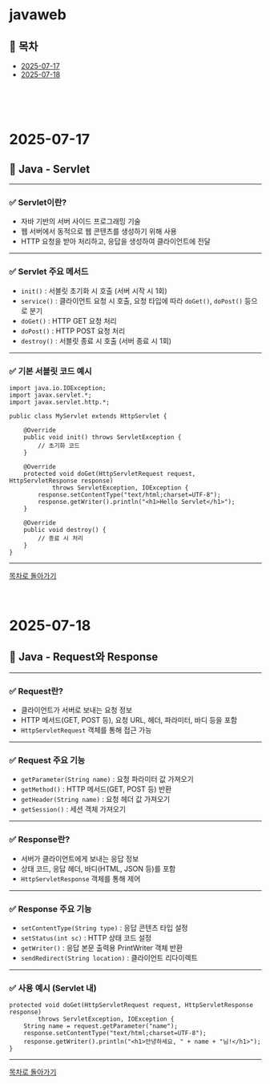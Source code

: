 # javaweb

## 📅 목차

- [2025-07-17](#2025-07-17)
- [2025-07-18](#2025-07-18)

<br><br><br>
# 2025-07-17

## 📘 Java - Servlet

---

### ✅ Servlet이란?

- 자바 기반의 서버 사이드 프로그래밍 기술  
- 웹 서버에서 동적으로 웹 콘텐츠를 생성하기 위해 사용  
- HTTP 요청을 받아 처리하고, 응답을 생성하여 클라이언트에 전달

---

### ✅ Servlet 주요 메서드

- `init()` : 서블릿 초기화 시 호출 (서버 시작 시 1회)  
- `service()` : 클라이언트 요청 시 호출, 요청 타입에 따라 `doGet()`, `doPost()` 등으로 분기  
- `doGet()` : HTTP GET 요청 처리  
- `doPost()` : HTTP POST 요청 처리  
- `destroy()` : 서블릿 종료 시 호출 (서버 종료 시 1회)

---

### ✅ 기본 서블릿 코드 예시

    import java.io.IOException;
    import javax.servlet.*;
    import javax.servlet.http.*;

    public class MyServlet extends HttpServlet {

        @Override
        public void init() throws ServletException {
            // 초기화 코드
        }

        @Override
        protected void doGet(HttpServletRequest request, HttpServletResponse response)
                throws ServletException, IOException {
            response.setContentType("text/html;charset=UTF-8");
            response.getWriter().println("<h1>Hello Servlet</h1>");
        }

        @Override
        public void destroy() {
            // 종료 시 처리
        }
    }

---
[목차로 돌아가기](#-목차)
<br><br><br>
# 2025-07-18

## 📘 Java - Request와 Response

---

### ✅ Request란?

- 클라이언트가 서버로 보내는 요청 정보  
- HTTP 메서드(GET, POST 등), 요청 URL, 헤더, 파라미터, 바디 등을 포함  
- `HttpServletRequest` 객체를 통해 접근 가능

---

### ✅ Request 주요 기능

- `getParameter(String name)` : 요청 파라미터 값 가져오기  
- `getMethod()` : HTTP 메서드(GET, POST 등) 반환  
- `getHeader(String name)` : 요청 헤더 값 가져오기  
- `getSession()` : 세션 객체 가져오기

---

### ✅ Response란?

- 서버가 클라이언트에게 보내는 응답 정보  
- 상태 코드, 응답 헤더, 바디(HTML, JSON 등)를 포함  
- `HttpServletResponse` 객체를 통해 제어

---

### ✅ Response 주요 기능

- `setContentType(String type)` : 응답 콘텐츠 타입 설정  
- `setStatus(int sc)` : HTTP 상태 코드 설정  
- `getWriter()` : 응답 본문 출력용 PrintWriter 객체 반환  
- `sendRedirect(String location)` : 클라이언트 리다이렉트

---

### ✅ 사용 예시 (Servlet 내)

    protected void doGet(HttpServletRequest request, HttpServletResponse response)
            throws ServletException, IOException {
        String name = request.getParameter("name");
        response.setContentType("text/html;charset=UTF-8");
        response.getWriter().println("<h1>안녕하세요, " + name + "님!</h1>");
    }

---
[목차로 돌아가기](#-목차)
<br><br><br>
